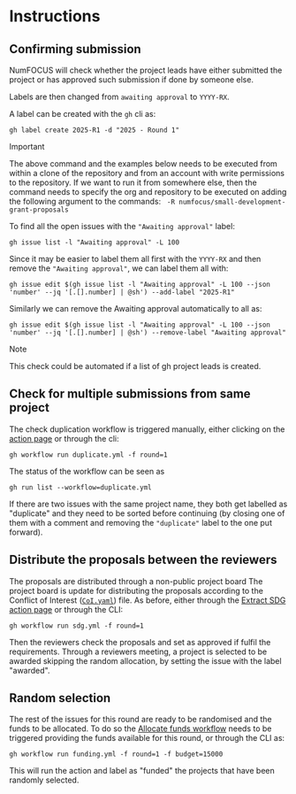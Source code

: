 # Instructions

## Confirming submission

NumFOCUS will check whether the project leads have either submitted the project or has approved such submission if done by someone else.

Labels are then changed from `awaiting approval` to `YYYY-RX`.

A label can be created with the `gh` cli as:

```
gh label create 2025-R1 -d "2025 - Round 1"
```

> [!IMPORTANT]
> The above command and the examples below needs to be executed from within a clone of the repository and from an account with write permissions to the repository.
> If we want to run it from somewhere else, then the command needs to specify the org and repository to be executed on adding the following argument to the commands:
> ` -R numfocus/small-development-grant-proposals` 

To find all the open issues with the `"Awaiting approval"` label:

```
gh issue list -l "Awaiting approval" -L 100
```

Since it may be easier to label them all first with the `YYYY-RX` and then remove the `"Awaiting approval"`, we can label them all with:

```
gh issue edit $(gh issue list -l "Awaiting approval" -L 100 --json 'number' --jq '[.[].number] | @sh') --add-label "2025-R1"
```

Similarly we can remove the Awaiting approval automatically to all as:
```
gh issue edit $(gh issue list -l "Awaiting approval" -L 100 --json 'number' --jq '[.[].number] | @sh') --remove-label "Awaiting approval"
```

> [!NOTE]
> This check could be automated if a list of gh project leads is created.

## Check for multiple submissions from same project

The check duplication workflow is triggered manually, either clicking on the [action page](https://github.com/dpshelio/sample-gh/actions/workflows/duplicate.yml) or through the cli:
   ```
   gh workflow run duplicate.yml -f round=1
   ```
   
   The status of the workflow can be seen as
   
   ```
   gh run list --workflow=duplicate.yml
   ```
   If there are two issues with the same project name, they both get labelled as "duplicate" and they need to be sorted before continuing (by closing one of them with a comment and removing the `"duplicate"` label to the one put forward).

## Distribute the proposals between the reviewers

The proposals are distributed through a non-public project board
The project board is update for distributing the proposals according to the Conflict of Interest ([`CoI.yaml`](./CoI.yaml)) file. As before, either through the [Extract SDG action page](https://github.com/numfocus/small-development-grant-proposals/actions/workflows/sdg.yml) or through the CLI:

```
gh workflow run sdg.yml -f round=1
```

Then the reviewers check the proposals and set as approved if fulfil the requirements.
Through a reviewers meeting, a project is selected to be awarded skipping the random allocation, by setting the issue with the label "awarded".

## Random selection

The rest of the issues for this round are ready to be randomised and the funds to be allocated. To do so the [Allocate funds workflow](https://github.com/dpshelio/sample-gh/actions/workflows/funding.yml) needs to be triggered providing the funds available for this round, or through the CLI as:

```
gh workflow run funding.yml -f round=1 -f budget=15000
```

This will run the action and label as "funded" the projects that have been randomly selected.
